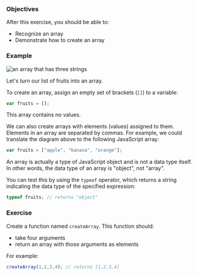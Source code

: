 <!--{ ids:[182], language:'JavaScript', type:'workshop', order: 1, name:'Create an Array', description:'Create an array' }-->

### Objectives

After this exercise, you should be able to:

- Recognize an array
- Demonstrate how to create an array

### Example

![an array that has three strings](https://bloc-global-assets.s3.amazonaws.com/screencaps/array.png)

Let's turn our list of fruits into an array.

To create an array, assign an empty set of brackets (`[]`) to a variable:

```js
var fruits = [];
```

This array contains no values.

We can also create arrays with elements (values) assigned to them. Elements in an array are separated by commas. For example, we could translate the diagram above to the following JavaScript array:

```js
var fruits = ["apple", "banana", "orange"];
```

An array is actually a type of JavaScript object and is not a data type itself. In other words, the data type of an array is "object", not "array".

You can test this by using the `typeof` operator, which returns a string indicating the data type of the specified expression:

```js
typeof fruits; // returns "object"
```

### Exercise

Create a function named `createArray`. This function should:

  - take four arguments
  - return an array with those arguments as elements

For example:

```js
createArray(1,2,3,4); // returns [1,2,3,4]
```
